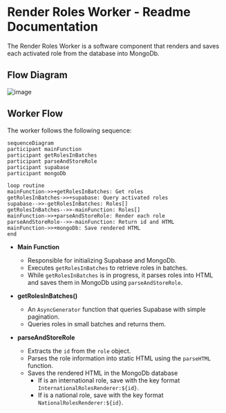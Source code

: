 # Render Roles Worker - Readme Documentation

The Render Roles Worker is a software component that renders and saves each activated role from the database into MongoDb.

## Flow Diagram

![image](https://github.com/ocodista/trampar-de-casa/assets/68869379/1c4ae6b4-b1ab-41d6-9f09-d62a3d5b4e90)

## Worker Flow

The worker follows the following sequence:

```mermaid
sequenceDiagram
participant mainFunction
participant getRolesInBatches
participant parseAndStoreRole
participant supabase
participant mongoDb

loop routine
mainFunction->>+getRolesInBatches: Get roles
getRolesInBatches->>+supabase: Query activated roles
supabase-->>-getRolesInBatches: Roles[]
getRolesInBatches-->>-mainFunction: Roles[]
mainFunction->>+parseAndStoreRole: Render each role
parseAndStoreRole-->>-mainFunction: Return id and HTML
mainFunction->>+mongoDb: Save rendered HTML
end
```

- **Main Function**

  - Responsible for initializing Supabase and MongoDb.
  - Executes `getRolesInBatches` to retrieve roles in batches.
  - While `getRolesInBatches` is in progress, it parses roles into HTML and saves them in MongoDb using `parseAndStoreRole`.

- **getRolesInBatches()**

  - An `AsyncGenerator` function that queries Supabase with simple pagination.
  - Queries roles in small batches and returns them.

- **parseAndStoreRole**
  - Extracts the `id` from the `role` object.
  - Parses the role information into static HTML using the `parseHTML` function.
  - Saves the rendered HTML in the MongoDb database
    - If is an international role, save with the key format `InternationalRolesRenderer:${id}`.
    - If is a national role, save with the key format `NationalRolesRenderer:${id}`.
